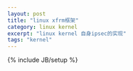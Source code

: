 ```yaml
---
layout: post
title: "linux xfrm框架"
category: linux kernel
excerpt: "linux kernel 自身ipsec的实现"
tags: "kernel"
---
```

{% include JB/setup %}
